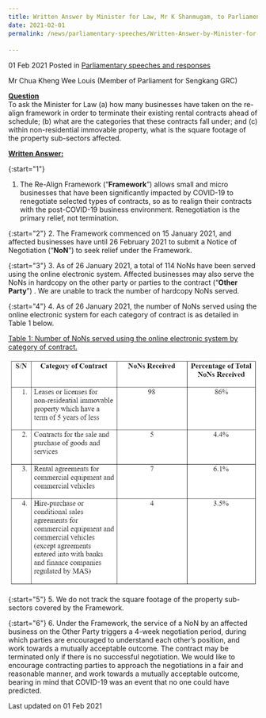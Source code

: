 ```yaml
---
title: Written Answer by Minister for Law, Mr K Shanmugam, to Parliamentary Question on Breakdown of Businesses Taking On Re-Align Framework to Terminate Existing Rental Contracts Ahead of Schedule
date: 2021-02-01
permalink: /news/parliamentary-speeches/Written-Answer-by-Minister-for-Law-Mr-K-Shanmugam-to-PQ-on-breakdown-of-businesses-taking-on-realign-framework

---
```


01 Feb 2021 Posted in [Parliamentary speeches and responses](/news/parliamentary-speeches)

Mr Chua Kheng Wee Louis (Member of Parliament for Sengkang GRC) 

**<b><u>Question</u></b>**  
To ask the Minister for Law (a) how many businesses have taken on the re-align framework in order to terminate their existing rental contracts ahead of schedule; (b) what are the categories that these contracts fall under; and (c) within non-residential immovable property, what is the square footage of the property sub-sectors affected. 

**<b><u>Written Answer:</u></b>**  

{:start="1"}
1. The Re-Align Framework (“<b>Framework</b>”) allows small and micro businesses that have been significantly impacted by COVID-19 to renegotiate selected types of contracts, so as to realign their contracts with the post-COVID-19 business environment. Renegotiation is the primary relief, not termination.

{:start="2"}
2. The Framework commenced on 15 January 2021, and affected businesses have until 26 February 2021 to submit a Notice of Negotiation (“<b>NoN</b>”) to seek relief under the Framework.

{:start="3"}
3. As of 26 January 2021, a total of 114 NoNs have been served using the online electronic system. Affected businesses may also serve the NoNs in hardcopy on the other party or parties to the contract (“<b>Other Party</b>”) . We are unable to track the number of hardcopy NoNs served.

{:start="4"}
4. As of 26 January 2021, the number of NoNs served using the online electronic system for each category of contract is as detailed in Table 1 below.  

<u>Table 1: Number of NoNs served using the online electronic system by category of contract.</u>

<img src="/images/news/parliamentary-speeches/2021-02-01_PQ_Re-Align_Framework.JPG">

{:start="5"}
5. We do not track the square footage of the property sub-sectors covered by the Framework. 

{:start="6"}
6. Under the Framework, the service of a NoN by an affected business on the Other Party triggers a 4-week negotiation period, during which parties are encouraged to understand each other’s position, and work towards a mutually acceptable outcome. The contract may be terminated only if there is no successful negotiation. We would like to encourage contracting parties to approach the negotiations in a fair and reasonable manner, and work towards a mutually acceptable outcome, bearing in mind that COVID-19 was an event that no one could have predicted. 


<p class="right-side-updated">Last updated on 01 Feb 2021</p>
